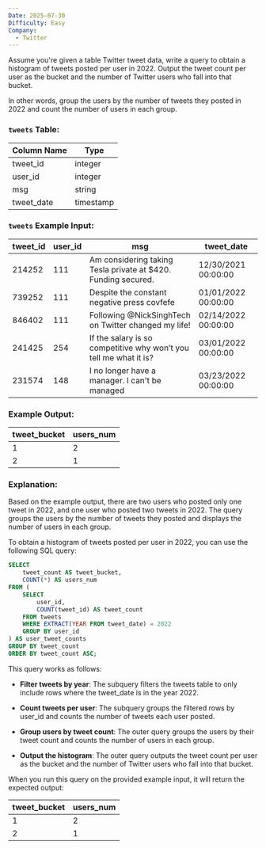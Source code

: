 ```yaml
---
Date: 2025-07-30
Difficulty: Easy
Company:
  - Twitter
---
```

Assume you're given a table Twitter tweet data, write a query to obtain a histogram of tweets posted per user in 2022. Output the tweet count per user as the bucket and the number of Twitter users who fall into that bucket.

In other words, group the users by the number of tweets they posted in 2022 and count the number of users in each group.

### `tweets` Table:

|Column Name|Type|
|---|---|
|tweet_id|integer|
|user_id|integer|
|msg|string|
|tweet_date|timestamp|

### `tweets` Example Input:

|tweet_id|user_id|msg|tweet_date|
|---|---|---|---|
|214252|111|Am considering taking Tesla private at $420. Funding secured.|12/30/2021 00:00:00|
|739252|111|Despite the constant negative press covfefe|01/01/2022 00:00:00|
|846402|111|Following @NickSinghTech on Twitter changed my life!|02/14/2022 00:00:00|
|241425|254|If the salary is so competitive why won’t you tell me what it is?|03/01/2022 00:00:00|
|231574|148|I no longer have a manager. I can't be managed|03/23/2022 00:00:00|

### Example Output:

|tweet_bucket|users_num|
|---|---|
|1|2|
|2|1|

### Explanation:

Based on the example output, there are two users who posted only one tweet in 2022, and one user who posted two tweets in 2022. The query groups the users by the number of tweets they posted and displays the number of users in each group.

To obtain a histogram of tweets posted per user in 2022, you can use the following SQL query:

```SQL
SELECT 
    tweet_count AS tweet_bucket,
    COUNT(*) AS users_num
FROM (
    SELECT 
        user_id,
        COUNT(tweet_id) AS tweet_count
    FROM tweets
    WHERE EXTRACT(YEAR FROM tweet_date) = 2022
    GROUP BY user_id
) AS user_tweet_counts
GROUP BY tweet_count
ORDER BY tweet_count ASC;
```

This query works as follows:

- **Filter tweets by year**: The subquery filters the tweets table to only include rows where the tweet_date is in the year 2022.

- **Count tweets per user**: The subquery groups the filtered rows by user_id and counts the number of tweets each user posted.

- **Group users by tweet count**: The outer query groups the users by their tweet count and counts the number of users in each group.

- **Output the histogram**: The outer query outputs the tweet count per user as the bucket and the number of Twitter users who fall into that bucket.

When you run this query on the provided example input, it will return the expected output:

|tweet_bucket|users_num|
|---|---|
|1|2|
|2|1|
